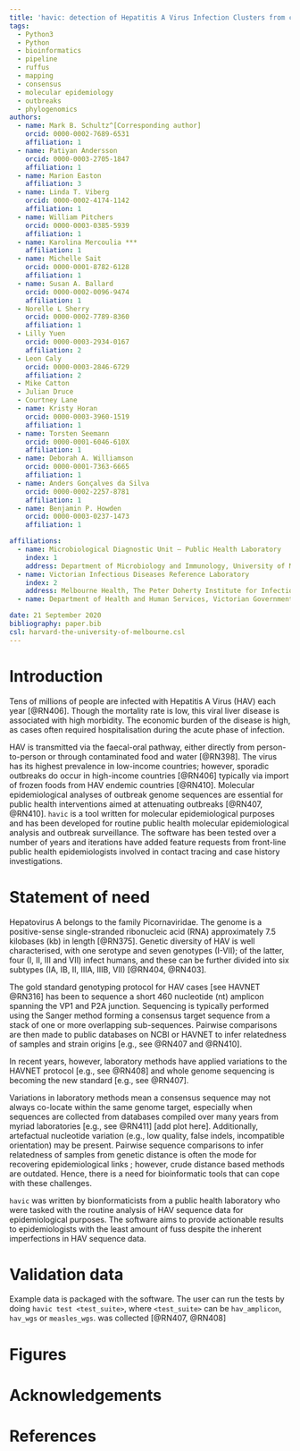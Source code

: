 ```yaml
---
title: 'havic: detection of Hepatitis A Virus Infection Clusters from clinical cDNA sequences'
tags:
  - Python3
  - Python
  - bioinformatics
  - pipeline
  - ruffus
  - mapping
  - consensus
  - molecular epidemiology
  - outbreaks
  - phylogenomics
authors:
  - name: Mark B. Schultz^[Corresponding author]
    orcid: 0000-0002-7689-6531
    affiliation: 1
  - name: Patiyan Andersson
    orcid: 0000-0003-2705-1847
    affiliation: 1
  - name: Marion Easton
    affiliation: 3
  - name: Linda T. Viberg
    orcid: 0000-0002-4174-1142
    affiliation: 1
  - name: William Pitchers
    orcid: 0000-0003-0385-5939
    affiliation: 1
  - name: Karolina Mercoulia ***
    affiliation: 1
  - name: Michelle Sait
    orcid: 0000-0001-8782-6128
    affiliation: 1
  - name: Susan A. Ballard
    orcid: 0000-0002-0096-9474
    affiliation: 1
  - Norelle L Sherry
    orcid: 0000-0002-7789-8360
    affiliation: 1
  - Lilly Yuen
    orcid: 0000-0003-2934-0167
    affiliation: 2
  - Leon Caly
    orcid: 0000-0003-2846-6729
    affiliation: 2
  - Mike Catton
  - Julian Druce
  - Courtney Lane
  - name: Kristy Horan
    orcid: 0000-0003-3960-1519
    affiliation: 1
  - name: Torsten Seemann
    orcid: 0000-0001-6046-610X
    affiliation: 1
  - name: Deborah A. Williamson
    orcid: 0000-0001-7363-6665
    affiliation: 1
  - name: Anders Gonçalves da Silva
    orcid: 0000-0002-2257-8781
    affiliation: 1
  - name: Benjamin P. Howden
    orcid: 0000-0003-0237-1473
    affiliation: 1

affiliations:
  - name: Microbiological Diagnostic Unit – Public Health Laboratory
    index: 1
    address: Department of Microbiology and Immunology, University of Melbourne at The Peter Doherty Institute for Infection and Immunity, 792 Elizabeth Street, Melbourne, Victoria, Australia, 3000
  - name: Victorian Infectious Diseases Reference Laboratory
    index: 2
    address: Melbourne Health, The Peter Doherty Institute for Infection and Immunity, 792 Elizabeth Street, Melbourne, Victoria, Australia, 3000
  - name: Department of Health and Human Services, Victorian Government, Australia

date: 21 September 2020
bibliography: paper.bib
csl: harvard-the-university-of-melbourne.csl
---
```


# Introduction

Tens of millions of people are infected with Hepatitis A Virus (HAV) each year [@RN406].  Though the mortality rate is low, this viral liver disease is associated with high morbidity.  The economic burden of the disease is high, as cases often required hospitalisation during the acute phase of infection.  

HAV is transmitted via the faecal-oral pathway, either directly from person-to-person or through contaminated food and water [@RN398].  The virus has its highest prevalence in low-income countries; however, sporadic outbreaks do occur in high-income countries [@RN406] typically via import of frozen foods from HAV endemic countries [@RN410].  Molecular epidemiological analyses of outbreak genome sequences are essential for public health interventions aimed at attenuating outbreaks [@RN407, @RN410].  `havic` is a tool written for molecular epidemiological purposes and has been developed for routine public health molecular epidemiological analysis and outbreak surveillance.  The software has been tested over a number of years and iterations have added feature requests from front-line public health epidemiologists involved in contact tracing and case history investigations.  

# Statement of need

Hepatovirus A belongs to the family Picornaviridae.  The genome is a positive-sense single-stranded ribonucleic acid (RNA) approximately 7.5 kilobases (kb) in length [@RN375].  Genetic diversity of HAV is well characterised, with one serotype and seven genotypes (I-VII); of the latter, four (I, II, III and VII) infect humans, and these can be further divided into six subtypes (IA, IB, II, IIIA, IIIB, VII) [@RN404, @RN403].  

The gold standard genotyping protocol for HAV cases [see HAVNET @RN316] has been to sequence a short 460 nucleotide (nt) amplicon spanning the VP1 and P2A junction.  Sequencing is typically performed using the Sanger method forming a consensus target sequence from a stack of one or more overlapping sub-sequences.  Pairwise comparisons are then made to public databases on NCBI or HAVNET to infer relatedness of samples and strain origins [e.g., see @RN407 and @RN410].    

In recent years, however, laboratory methods have applied variations to the HAVNET protocol [e.g., see @RN408] and whole genome sequencing is becoming the new standard [e.g., see @RN407].  

Variations in laboratory methods mean a consensus sequence may not always co-locate within the same genome target, especially when sequences are collected from databases compiled over many years from myriad laboratories [e.g., see @RN411] [add plot here].  Additionally, artefactual nucleotide variation (e.g., low quality, false indels, incompatible orientation) may be present.  Pairwise sequence comparisons to infer relatedness of samples from genetic distance is often the mode for recovering epidemiological links ; however, crude distance based methods are outdated.  Hence, there is a need for bioinformatic tools that can cope with these challenges.

`havic` was written by bionformaticists from a public health laboratory who were tasked with the routine analysis of HAV sequence data for epidemiological purposes.  The software aims to provide actionable results to epidemiologists with the least amount of fuss despite the inherent imperfections in HAV sequence data.  


# Validation data

Example data is packaged with the software.  The user can run the tests by doing `havic test <test_suite>`, where `<test_suite>` can be `hav_amplicon`, `hav_wgs` or `measles_wgs`.  was collected [@RN407, @RN408]

# Figures


# Acknowledgements


# References

